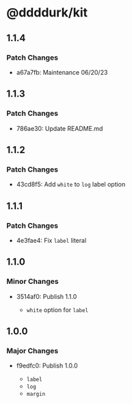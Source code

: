 # @ddddurk/kit

## 1.1.4

### Patch Changes

- a67a7fb: Maintenance 06/20/23

## 1.1.3

### Patch Changes

- 786ae30: Update README.md

## 1.1.2

### Patch Changes

- 43cd8f5: Add `white` to `log` label option

## 1.1.1

### Patch Changes

- 4e3fae4: Fix `label` literal

## 1.1.0

### Minor Changes

- 3514af0: Publish 1.1.0

  - `white` option for `label`

## 1.0.0

### Major Changes

- f9edfc0: Publish 1.0.0

  - `label`
  - `log`
  - `margin`
